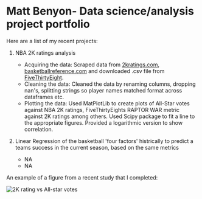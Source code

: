 # Matt Benyon- Data science/analysis project portfolio

Here are a list of my recent projects:
1. NBA 2K ratings analysis
    - Acquiring the data: Scraped data from [2kratings.com](https://www.2kratings.com/), [basketballreference.com](https://www.basketball-reference.com/allstar/NBA_2021_voting.html)            and downloaded .csv file from [FiveThirtyEight](https://projects.fivethirtyeight.com/nba-player-ratings/). 
    - Cleaning the data: Cleaned the data by renaming columns, dropping nan's, splitting strings so player names matched format across dataframes etc.
    - Plotting the data: Used MatPlotLib to create plots of All-Star votes against NBA 2K ratings, FiveThirtyEights RAPTOR WAR metric against 2K ratings among others. Used Scipy package to fit a line to the appropriate figures. Provided a logarithmic version to show correlation.

2. Linear Regression of the basketball 'four factors' histrically to predict a teams success in the current season, based on the same metrics
    - NA
    - NA





An example of a figure from a recent study that I completed:

![2K rating vs All-star votes](https://raw.githubusercontent.com/MattBenyon/Portfolio/main/2kvsvotesLOG.png "NBA all-star votes plotted on a log scale against NBA 2K rating")


